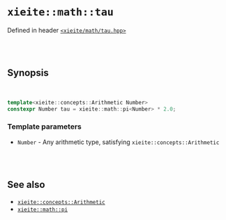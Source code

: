 # `xieite::math::tau`
Defined in header [`<xieite/math/tau.hpp>`](../../include/xieite/math/tau.hpp)

<br/><br/>

## Synopsis

<br/>

```cpp
template<xieite::concepts::Arithmetic Number>
constexpr Number tau = xieite::math::pi<Number> * 2.0;
```
### Template parameters
- `Number` - Any arithmetic type, satisfying `xieite::concepts::Arithmetic`

<br/><br/>

## See also
- [`xieite::concepts::Arithmetic`](../../docs/concepts/Arithmetic.md)
- [`xieite::math::pi`](../../docs/math/pi.md)
